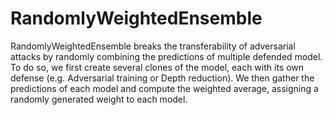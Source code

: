 # RandomlyWeightedEnsemble
RandomlyWeightedEnsemble breaks the transferability of adversarial attacks by randomly combining the predictions of multiple defended model. To do so, we first create several clones of the model, each with its own defense (e.g. Adversarial training or Depth reduction). We then gather the predictions of each model and compute the weighted average, assigning a randomly generated weight to each model.
